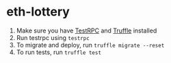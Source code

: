 # eth-lottery

1. Make sure you have [TestRPC](https://github.com/ethereumjs/testrpc) and [Truffle](https://github.com/ConsenSys/truffle) installed
2. Run testrpc using `testrpc`
3. To migrate and deploy, run `truffle migrate --reset`
4. To run tests, run `truffle test`
